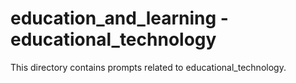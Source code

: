 # education_and_learning - educational_technology

This directory contains prompts related to educational_technology.